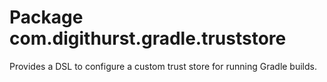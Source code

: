 # Package com.digithurst.gradle.truststore

Provides a DSL to configure a custom trust store for running Gradle builds.
